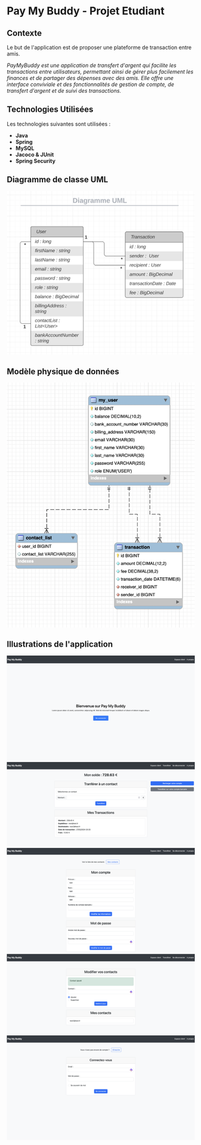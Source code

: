 # Pay My Buddy - Projet Etudiant

## Contexte

Le but de l'application est de proposer une plateforme de transaction entre amis.

*PayMyBuddy est une application de transfert d'argent qui facilite les transactions entre utilisateurs, permettant ainsi de gérer plus facilement les finances et de partager des dépenses avec des amis. 
Elle offre une interface conviviale et des fonctionnalités de gestion de compte, de transfert d'argent et de suivi des transactions.*

## Technologies Utilisées

Les technologies suivantes sont utilisées :

- **Java**
- **Spring**
- **MySQL**
- **Jacoco & JUnit**
- **Spring Security**

## Diagramme de classe UML 

![Diagramme de classe UML](/ressources/Diagramme-UML.png)


## Modèle physique de données

![Modèle physique de données](/ressources/MPD.png)

## Illustrations de l'application

![home_page](/images/home_page.png)
![transfer](/images/transfer.png)
![account](/images/account.png)
![contact](/images/contact.png)
![login](/images/login.png)